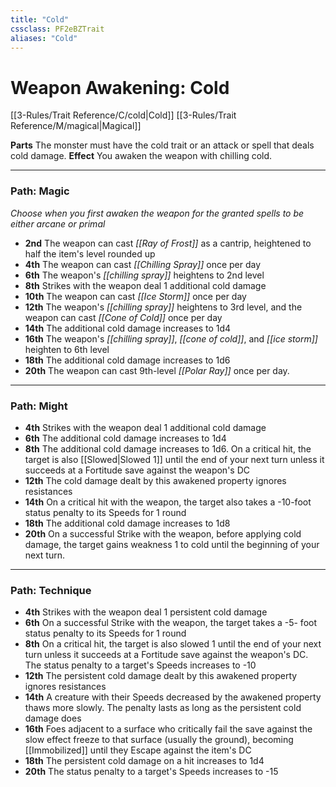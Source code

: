 ```yaml
---
title: "Cold"
cssclass: PF2eBZTrait
aliases: "Cold"
---
```


# Weapon Awakening: Cold
[[3-Rules/Trait Reference/C/cold|Cold]] [[3-Rules/Trait Reference/M/magical|Magical]]

**Parts** The monster must have the cold trait or an attack or spell that deals cold damage.
**Effect** You awaken the weapon with chilling cold.

* * *

### Path: Magic  
*Choose when you first awaken the weapon for the granted spells to be either arcane or primal*

*   **2nd** The weapon can cast _[[Ray of Frost]]_ as a cantrip, heightened to half the item's level rounded up
*   **4th** The weapon can cast _[[Chilling Spray]]_ once per day
*   **6th** The weapon's _[[chilling spray]]_ heightens to 2nd level
*   **8th** Strikes with the weapon deal 1 additional cold damage
*   **10th** The weapon can cast _[[Ice Storm]]_ once per day
*   **12th** The weapon's _[[chilling spray]]_ heightens to 3rd level, and the weapon can cast _[[Cone of Cold]]_ once per day
*   **14th** The additional cold damage increases to 1d4
*   **16th** The weapon's _[[chilling spray]]_, _[[cone of cold]]_, and _[[ice storm]]_ heighten to 6th level
*   **18th** The additional cold damage increases to 1d6
*   **20th** The weapon can cast 9th-level _[[Polar Ray]]_ once per day.

* * *

### Path: Might
*   **4th** Strikes with the weapon deal 1 additional cold damage
*   **6th** The additional cold damage increases to 1d4
*   **8th** The additional cold damage increases to 1d6. On a critical hit, the target is also [[Slowed|Slowed 1]] until the end of your next turn unless it succeeds at a Fortitude save against the weapon's DC
*   **12th** The cold damage dealt by this awakened property ignores resistances
*   **14th** On a critical hit with the weapon, the target also takes a -10-foot status penalty to its Speeds for 1 round
*   **18th** The additional cold damage increases to 1d8
*   **20th** On a successful Strike with the weapon, before applying cold damage, the target gains weakness 1 to cold until the beginning of your next turn.

* * *

### Path: Technique
*   **4th** Strikes with the weapon deal 1 persistent cold damage
*   **6th** On a successful Strike with the weapon, the target takes a -5- foot status penalty to its Speeds for 1 round
*   **8th** On a critical hit, the target is also slowed 1 until the end of your next turn unless it succeeds at a Fortitude save against the weapon's DC. The status penalty to a target's Speeds increases to -10
*   **12th** The persistent cold damage dealt by this awakened property ignores resistances
*   **14th** A creature with their Speeds decreased by the awakened property thaws more slowly. The penalty lasts as long as the persistent cold damage does
*   **16th** Foes adjacent to a surface who critically fail the save against the slow effect freeze to that surface (usually the ground), becoming [[Immobilized]] until they Escape against the item's DC
*   **18th** The persistent cold damage on a hit increases to 1d4
*   **20th** The status penalty to a target's Speeds increases to -15